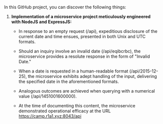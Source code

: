 In this GitHub project, you can discover the following things:

1. **Implementation of a microservice project meticulously engineered with NodeJS and ExpressJS:**

    * In response to an empty request (/api), expeditious disclosure of the current date and time ensues, presented in both Unix and UTC formats.

    * Should an inquiry involve an invalid date (/api/eqibcrbc), the microservice provides a resolute response in the form of "Invalid Date."

    * When a date is requested in a human-readable format (/api/2015-12-25), the microservice exhibits adept handling of the input, delivering the specified date in the aforementioned formats.

    * Analogous outcomes are achieved when querying with a numerical value (/api/1451001600000).

    * At the time of documenting this content, the microservice demonstrated operational efficacy at the URL https://camp.r1a1.xyz:8043/api
